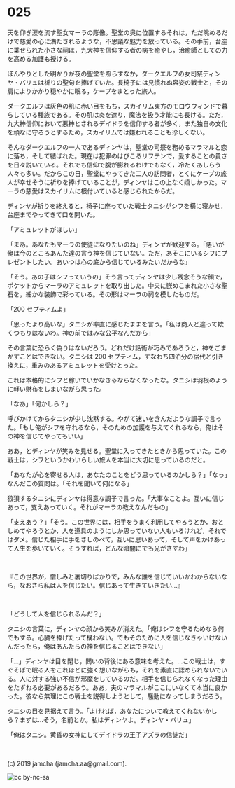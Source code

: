 

# 025

天を仰ぎ涙を流す聖女マーラの彫像。聖堂の奥に位置するそれは，ただ眺めるだけで慈愛の心に満たされるような，不思議な魅力を放っている。その手前，台座に乗せられた小さな祠は，九大神を信仰する者の病を癒やし，治癒師としての力を高める加護も授ける。

ぼんやりとした明かりが夜の聖堂を照らすなか，ダークエルフの女司祭ディンヤ・バリュは祈りの聖句を捧げていた。長椅子には見慣れぬ容姿の戦士と，その肩によりかかり穏やかに眠る，ケープをまとった旅人。

ダークエルフは灰色の肌に赤い目をもち，スカイリム東方のモロウウィンドで暮らしている種族である。その肌は炎を遮り，魔法を扱う才能にも長ける。ただ，九大神信仰において悪神とされるデイドラを信仰する者が多く，また独自の文化を頑なに守ろうとするため，スカイリムでは嫌われることも珍しくない。

そんなダークエルフの一人であるディンヤは，聖堂の司祭を務めるマラマルと恋に落ち，そして結ばれた。現在は犯罪のはびこるリフテンで，愛することの貴さを日々説いている。それでも信仰で腹が膨れるわけでもなく，冷たくあしらう人々も多い。だからこの日，聖堂にやってきた二人の訪問者，とくにケープの旅人が幸せそうに祈りを捧げていることが，ディンヤはこの上なく嬉しかった。マーラの慈愛はスカイリムに根付いていると感じられたからだ。

ディンヤが祈りを終えると，椅子に座っていた戦士タニシがシフを横に寝かせ，台座までやってきて口を開いた。

「アミュレットがほしい」

「まあ。あなたもマーラの使徒になりたいのね」ディンヤが歓迎する。「悪いが俺は今のところあんた達の言う神を信じていない。ただ，あそこにいるシフにプレゼントしたい。あいつは心の底から信じているみたいだからな」

「そう。あの子はシフっていうの」そう言ってディンヤは少し残念そうな顔で，ポケットからマーラのアミュレットを取り出した。中央に嵌めこまれた小さな聖石を，細かな装飾で彩っている。その形はマーラの祠を模したものだ。

「200 セプティムよ」

「思ったより高いな」タニシが率直に感じたままを言う。「私は商人と違って欺くつもりはないわ。神の前ではみな公平なんだから」

その言葉に恐らく偽りはないだろう。どれだけ話術が巧みであろうと，神をごまかすことはできない。タニシは 200 セプティム，すなわち四泊分の宿代と引き換えに，重みのあるアミュレットを受けとった。

これは本格的にシフと稼いでいかなきゃならなくなったな。タニシは羽根のように軽い財布をしまいながら思った。

「なあ」「何かしら？」

呼びかけてからタニシが少し沈黙する。やがて迷いを含んだような調子で言った。「もし俺がシフを守れるなら，そのための加護を与えてくれるなら，俺はその神を信じてやってもいい」

ああ，とディンヤが笑みを見せる。聖堂に入ってきたときから思っていた。この戦士は，シフというかわいらしい旅人を本当に大切に思っているのだと。

「あなたが心を寄せる人は，あなたのことをどう思っているのかしら？」「なっ」なんだこの質問は。「それを聞いて何になる」

狼狽するタニシにディンヤは得意な調子で言った。「大事なことよ。互いに信じあって，支えあっていく。それがマーラの教えなんだもの」

「支えあう？」「そう。この世界には，相手をうまく利用してやろうとか，おとしめてやろうとか，人を道具のようにしか思っていない人もいるけれど，それではダメ。信じた相手に手をさしのべて，互いに思いあって，そして声をかけあって人生を歩いていく。そうすれば，どんな暗闇にでも光がさすわ」

<br>

『この世界が，憎しみと裏切りばかりで，みんな誰を信じていいかわからないなら，なおさら私は人を信じたい。信じあって生きていきたい…』

<br>

「どうして人を信じられるんだ？」

タニシの言葉に，ディンヤの顔から笑みが消えた。「俺はシフを守るためなら何でもする。心臓を捧げたって構わない。でもそのために人を信じなきゃいけないんだったら，俺はあんたらの神を信じることはできない」

「…」ディンヤは目を閉じ，問いの背後にある意味を考えた。…この戦士は，すぐそばで眠る人をこれほどに強く想いながらも，それを素直に認められないでいる。人に対する強い不信が邪魔をしているのだ。相手を信じられなくなった理由をたずねる必要があるだろう。ああ，夫のマラマルがここにいなくて本当に良かった。彼なら無理にこの戦士を説得しようとして，騒動になってしまうだろう。

タニシの目を見据えて言う。「よければ，あなたについて教えてくれないかしら？まずは…そう，名前とか。私はディンヤよ。ディンヤ・バリュ」

「俺はタニシ。黄昏の女神にしてデイドラの王子アズラの信徒だ」

<br>
<br>
(c) 2019 jamcha (jamcha.aa@gmail.com).

![cc by-nc-sa](https://i.creativecommons.org/l/by-nc-sa/4.0/88x31.png)


